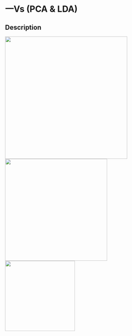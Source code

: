 # 一Vs (PCA & LDA)

## Description

<img src="image2.jpg" style="width:4.17272in" />

<img src="image1.jpg" style="width:3.48606in" />

<img src="image3.jpg" style="width:2.39048in" />
